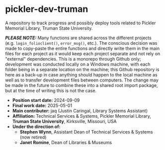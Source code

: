 # pickler-dev-truman
A repository to track progress and possibly deploy tools related to Pickler Memorial Library, Truman State University.

***PLEASE NOTE:*** Many functions are shared across the different projects (e.g. `login_folioclient()`, `error_msg()`, etc.). The conscious decision was made to copy-paste the entire functions and directly write them in the main files for each project as it would keep each project separate and not rely on "external" dependencies. This is a monorepo through Github only; development was conducted locally on a Windows machine, with each folder being in a separate location on the machine; this Github repository is here as a back-up in case anything should happen to the local machine as well as to transfer development files between computers. The change may be made in the future to combine these into a shared root import package, but at the time of writing this is not the case.

- **Position start date:** 2024-09-09
- **Final work date:** 2025-05-01
- **Main contributer:** jaq (Justin Caringal, Library Systems Assistant)
- **Affiliation:** Technical Services & Systems, Pickler Memorial Library, **Truman State University**, Kirksville, Missouri, USA
- **Under the direction of:**
  - **Stephen Wynn**, Assistant Dean of Technical Services & Systems (now retired)
  - **Janet Romine**, Dean of Libraries & Museums
